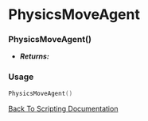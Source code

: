 # PhysicsMoveAgent

### PhysicsMoveAgent()
- ***Returns:*** 

### Usage

```Lua
PhysicsMoveAgent()
```


[Back To Scripting Documentation](../README.md)
